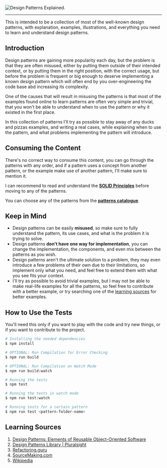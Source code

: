 ![Design Patterns Explained.](https://user-images.githubusercontent.com/24835522/96385851-d61e2b00-1196-11eb-8c7f-b608bf1ff05b.png)

***

This is intended to be a collection of most of the well-known design patterns, with explanation, examples, illustrations, and everything you need to learn and understand design patterns.

## Introduction

Design patterns are gaining more popularity each day, but the problem is that they are often misused, either by putting them outside of their intended context, or by putting them in the right position, with the correct usage, but before the problem is frequent or big enough to deserve implementing a known design pattern which will often end by you over-engineering the code base abd increasing its complexity.

One of the causes that will result in misusing the patterns is that most of the examples found online to learn patterns are often very simple and trivial, that you won't be able to understand when to use the pattern or why it existed in the first place.

In this collection of patterns I'll try as possible to stay away of any ducks and pizzas examples, and writing a real cases, while explaining when to use the pattern, and what problems implementing the pattern will introduce.

## Consuming the Content

There's no correct way to consume this content, you can go through the patterns with any order, and if a pattern uses a concept from another pattern, or the example make use of another pattern, I'll make sure to mention it.

I can recommend to read and understand the **[SOLID Principles](./library/solid-principles/README.md)** before moving to any of the patterns.

You can choose any of the patterns from the **[patterns catalogue](./library/README.md)**.

## Keep in Mind

* Design patterns can be easily **misused**, so make sure to fully understand the pattern, its use cases, and what is the problem it is trying to solve.
* Design patterns **don't have one way for implementation**, you can change the implementation, the components, and even mix between the patterns as you wish.
* Design patterns aren't the ultimate solution to a problem, they may even introduce a few problems of their own due to their limitations, so implement only what you need, and feel free to extend them with what you see fits your context.
* I'll try as possible to avoid trivial examples, but I may not be able to make real-life examples for all the patterns, so feel free to contribute with a better example, or try searching one of the [learning sources](#learning-sources) for better examples.

## How to Use the Tests

You'll need this only if you want to play with the code and try new things, or if you want to contribute to the project.

```bash
# Installing the needed dependencies
$ npm install

# OPTIONAL: Run Compilation for Error Checking
$ npm run build

# OPTIONAL: Run Compilation on Watch Mode
$ npm run build:watch

# Running the tests
$ npm test

# Running the tests in watch mode
$ npm run test:watch

# Running tests for a certain pattern
$ npm run test <pattern-folder-name>
```

## Learning Sources

1. [Design Patterns: Elements of Reusable Object-Oriented Software](https://www.amazon.com/Design-Patterns-Object-Oriented-Addison-Wesley-Professional-ebook/dp/B000SEIBB8)
2. [Design Patterns Library | Pluralsight](https://app.pluralsight.com/library/courses/patterns-library)
3. [Refactoring.guru](https://refactoring.guru)
4. [SourceMaking.com](https://sourcemaking.com/design_patterns)
5. [Wikipedia](https://en.wikipedia.org/wiki/Software_design_pattern)
